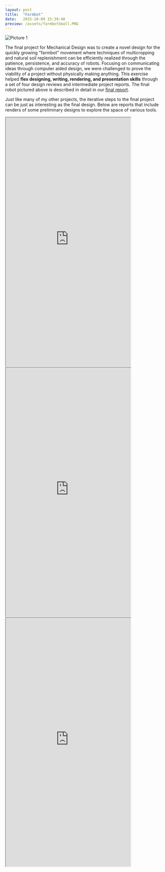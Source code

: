 ```yaml
---
layout: post
title:  "Farmbot"
date:   2015-10-09 15:39:40
preview: /assets/farmbotSmall.PNG
---
```


![Picture 1]({{"/assets/farmbotLarge.PNG"|absolute_url}})

The final project for Mechanical Design was to create a novel design for the quickly growing "farmbot" movement where techniques of multicropping and natural soil replenishment can be efficiently realized through the patience, persistence, and accuracy of robots. Focusing on communicating ideas through computer aided design, we were challenged to prove the viability of a project without physically making anything. This exercise helped __flex designing, writing, rendering, and presentation skills__ through a set of four design reviews and intermediate project reports. The final robot pictured above is described in detail in our [final report](https://drive.google.com/file/d/1uJRE2cxK2J5_ld32q141gdBW_9wBD4q4/view).

Just like many of my other projects, the iterative steps to the final project can be just as interesting as the final design. Below are reports that include renders of some preliminary designs to explore the space of various tools.

<iframe src="https://drive.google.com/file/d/1zj6qrhnJR6JyFsNoBzjfmg0ZeLZqMj8g/preview" width="80%" height="800"></iframe>
<iframe src="https://drive.google.com/file/d/1Wg22KMMrD865dkkcV1WXB5rme1MLQb8W/preview" width="80%" height="800"></iframe>
<iframe src="https://drive.google.com/file/d/1mQYClUXQ3T1b3m__cv0ouELDol55DIlM/preview" width="80%" height="800"></iframe>


